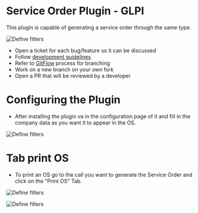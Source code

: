 # Service Order Plugin - GLPI
This plugin is capable of generating a service order through the same type.

![Define filters](http://suporte.passaromarron.com.br:86/glpi/github/01.PNG)

* Open a ticket for each bug/feature so it can be discussed
* Follow [development guidelines](http://glpi-developer-documentation.readthedocs.io/en/latest/plugins/index.html)
* Refer to [GitFlow](http://git-flow.readthedocs.io/) process for branching
* Work on a new branch on your own fork
* Open a PR that will be reviewed by a developer

# Configuring the Plugin

* After installing the plugin va in the configuration page of it and fill in the company data as you want it to appear in the OS.

![Define filters](http://suporte.passaromarron.com.br:86/glpi/github/04.PNG)


# Tab print OS

* To print an OS go to the call you want to generate the Service Order and click on the "Print OS" Tab.

![Define filters](http://suporte.passaromarron.com.br:86/glpi/github/03.PNG)

![Define filters](http://suporte.passaromarron.com.br:86/glpi/github/02.PNG)
